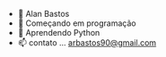 - 👋 Alan Bastos  
- 👀 Começando em programação
- 🌱  Aprendendo Python
- 📫 contato ... arbastos90@gmail.com

<!---
AlanBastos90/AlanBastos90 is a ✨ special ✨ repository because its `README.md` (this file) appears on your GitHub profile.
You can click the Preview link to take a look at your changes.
--->
